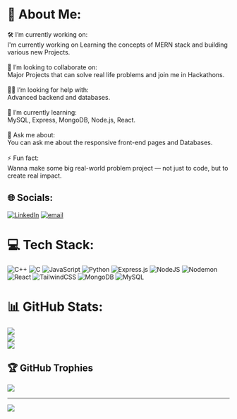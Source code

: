 # 💫 About Me:
🛠️ I’m currently working on:<br>I'm currently working on Learning the concepts of MERN stack and building various new Projects.<br><br>🤝 I’m looking to collaborate on:<br>Major Projects that can solve real life problems and join me in Hackathons.<br><br>🙋‍♂️ I’m looking for help with:<br>Advanced backend and databases.<br><br>🌱 I’m currently learning:<br>MySQL, Express, MongoDB, Node.js, React.<br><br>💬 Ask me about:<br>You can ask me about the responsive front-end pages and Databases.<br><br>⚡ Fun fact:<br>Wanna make some big real-world problem project — not just to code, but to create real impact.


## 🌐 Socials:
[![LinkedIn](https://img.shields.io/badge/LinkedIn-%230077B5.svg?logo=linkedin&logoColor=white)](https://linkedin.com/in/prabhat-prajapati-6502382a8) [![email](https://img.shields.io/badge/Email-D14836?logo=gmail&logoColor=white)](mailto:prabhatprajapati988@gmail.com) 

# 💻 Tech Stack:
![C++](https://img.shields.io/badge/c++-%2300599C.svg?style=for-the-badge&logo=c%2B%2B&logoColor=white) ![C](https://img.shields.io/badge/c-%2300599C.svg?style=for-the-badge&logo=c&logoColor=white) ![JavaScript](https://img.shields.io/badge/javascript-%23323330.svg?style=for-the-badge&logo=javascript&logoColor=%23F7DF1E) ![Python](https://img.shields.io/badge/python-3670A0?style=for-the-badge&logo=python&logoColor=ffdd54) ![Express.js](https://img.shields.io/badge/express.js-%23404d59.svg?style=for-the-badge&logo=express&logoColor=%2361DAFB) ![NodeJS](https://img.shields.io/badge/node.js-6DA55F?style=for-the-badge&logo=node.js&logoColor=white) ![Nodemon](https://img.shields.io/badge/NODEMON-%23323330.svg?style=for-the-badge&logo=nodemon&logoColor=%BBDEAD) ![React](https://img.shields.io/badge/react-%2320232a.svg?style=for-the-badge&logo=react&logoColor=%2361DAFB) ![TailwindCSS](https://img.shields.io/badge/tailwindcss-%2338B2AC.svg?style=for-the-badge&logo=tailwind-css&logoColor=white) ![MongoDB](https://img.shields.io/badge/MongoDB-%234ea94b.svg?style=for-the-badge&logo=mongodb&logoColor=white) ![MySQL](https://img.shields.io/badge/mysql-4479A1.svg?style=for-the-badge&logo=mysql&logoColor=white)
# 📊 GitHub Stats:
![](https://github-readme-stats.vercel.app/api?username=prabhatp219&theme=dark&hide_border=false&include_all_commits=false&count_private=false)<br/>
![](https://nirzak-streak-stats.vercel.app/?user=prabhatp219&theme=dark&hide_border=false)<br/>
![](https://github-readme-stats.vercel.app/api/top-langs/?username=prabhatp219&theme=dark&hide_border=false&include_all_commits=false&count_private=false&layout=compact)

## 🏆 GitHub Trophies
![](https://github-profile-trophy.vercel.app/?username=prabhatp219&theme=radical&no-frame=false&no-bg=true&margin-w=4)

---
[![](https://visitcount.itsvg.in/api?id=prabhatp219&icon=0&color=0)](https://visitcount.itsvg.in)

<!-- Proudly created with GPRM ( https://gprm.itsvg.in ) -->
